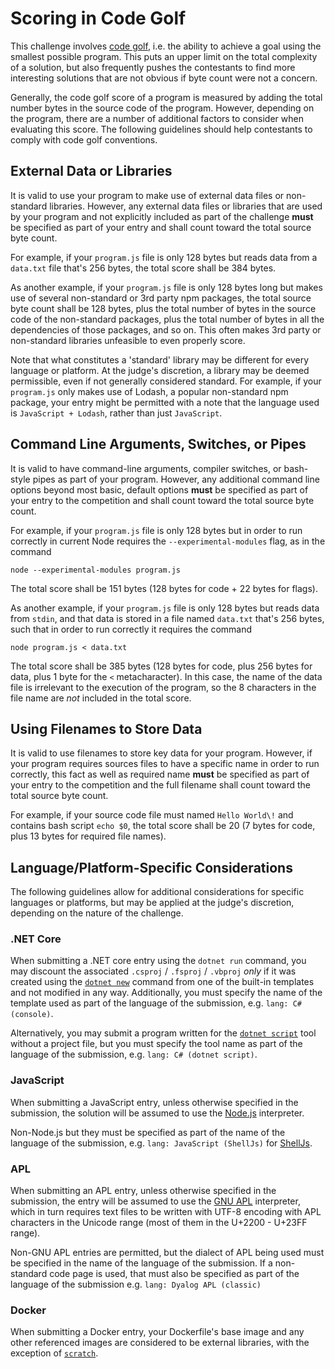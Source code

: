 # Scoring in Code Golf

This challenge involves [code golf][1], i.e. the ability to achieve a goal
using the smallest possible program. This puts an upper limit on the total
complexity of a solution, but also frequently pushes the contestants to
find more interesting solutions that are not obvious if byte count were not
a concern.

Generally, the code golf score of a program is measured by adding the total
number bytes in the source code of the program. However, depending on the
program, there are a number of additional factors to consider when evaluating
this score. The following guidelines should help contestants to comply with
code golf conventions.

## External Data or Libraries

It is valid to use your program to make use of external data files or
non-standard libraries. However, any external data files or libraries that are
used by your program and not explicitly included as part of the challenge
**must** be specified as part of your entry and shall count toward the
total source byte count.

For example, if your `program.js` file is only 128 bytes but reads data from a
`data.txt` file that's 256 bytes, the total score shall be 384 bytes.

As another example, if your `program.js` file is only 128 bytes long but makes
use of several non-standard or 3rd party npm packages, the total source byte
count shall be 128 bytes, plus the total number of bytes in the source code of
the non-standard packages, plus the total number of bytes in all the
dependencies of those packages, and so on. This often makes 3rd party or 
non-standard libraries unfeasible to even properly score.

Note that what constitutes a 'standard' library may be different for every
language or platform. At the judge's discretion, a library may be deemed
permissible, even if not generally considered standard. For example, if your
`program.js` only makes use of Lodash, a popular non-standard npm package,
your entry might be permitted with a note that the language used is 
`JavaScript + Lodash`, rather than just `JavaScript`.

## Command Line Arguments, Switches, or Pipes

It is valid to have command-line arguments, compiler switches, or bash-style
pipes as part of your program. However, any additional command line options
beyond most basic, default options **must** be specified as part of your entry
to the competition and shall count toward the total source byte count.

For example, if your `program.js` file is only 128 bytes but in order to run
correctly in current Node requires the `--experimental-modules` flag, as in
the command

    node --experimental-modules program.js

The total score shall be 151 bytes (128 bytes for code + 22 bytes for flags).

As another example, if your `program.js` file is only 128 bytes but reads data
from `stdin`, and that data is stored in a file named `data.txt` that's 256
bytes, such that in order to run correctly it requires the command

    node program.js < data.txt

The total score shall be 385 bytes (128 bytes for code, plus 256 bytes for
data, plus 1 byte for the `<` metacharacter). In this case, the name of the
data file is irrelevant to the execution of the program, so the 8 characters
in the file name are *not* included in the total score.

## Using Filenames to Store Data

It is valid to use filenames to store key data for your program. However, if
your program requires sources files to have a specific name in order to run
correctly, this fact as well as required name **must** be specified as part of
your entry to the competition and the full filename shall count toward the
total source byte count.

For example, if your source code file must named `Hello World\!` and contains
bash script `echo $0`, the total score shall be 20 (7 bytes for code, plus 13
bytes for required file names).

## Language/Platform-Specific Considerations

The following guidelines allow for additional considerations for specific
languages or platforms, but may be applied at the judge's discretion, depending
on the nature of the challenge.

### .NET Core

When submitting a .NET core entry using the `dotnet run` command, you may
discount the associated `.csproj` / `.fsproj` / `.vbproj` _only_ if it was
created using the [`dotnet new`][3] command from one of the built-in templates
and not modified in any way. Additionally, you must specify the name of the 
template used as part of the language of the submission, e.g.
`lang: C# (console)`.

Alternatively, you may submit a program written for the [`dotnet script`][4]
tool without a project file, but you must specify the tool name as part of the
language of the submission, e.g. `lang: C# (dotnet script)`.

### JavaScript

When submitting a JavaScript entry, unless otherwise specified in the
submission, the solution will be assumed to use the [Node.js][5] interpreter.

Non-Node.js but they must be specified as part of the name of the language of
the submission, e.g. `lang: JavaScript (ShellJs)` for [ShellJs][6].

### APL

When submitting an APL entry, unless otherwise specified in the submission, the
entry will be assumed to use the [GNU APL][7] interpreter, which in turn
requires text files to be written with UTF-8 encoding with APL characters in
the Unicode range (most of them in the U+2200 - U+23FF range).

Non-GNU APL entries are permitted, but the dialect of APL being used must be
specified in the name of the language of the submission. If a non-standard
code page is used, that must also be specified as part of the language of the
submission e.g. `lang: Dyalog APL (classic)`

### Docker

When submitting a Docker entry, your Dockerfile's base image and any other
referenced images are considered to be external libraries, with the exception
of [`scratch`][8].

 [1]: https://en.wikipedia.org/wiki/Code_golf
 [3]: https://docs.microsoft.com/en-us/dotnet/core/tools/dotnet-new
 [4]: https://github.com/filipw/dotnet-script
 [5]: https://nodejs.org/en/
 [6]: http://documentup.com/shelljs/shelljs
 [7]: https://www.gnu.org/software/apl/apl.html
 [8]: https://hub.docker.com/_/scratch
